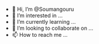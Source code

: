 - 👋 Hi, I’m @Soumangouru
- 👀 I’m interested in ...
- 🌱 I’m currently learning ...
- 💞️ I’m looking to collaborate on ...
- 📫 How to reach me ...

<!---
Soumangouru/Soumangouru is a ✨ special ✨ repository because its `README.md` (this file) appears on your GitHub profile.
You can click the Preview link to take a look at your changes.
--->
